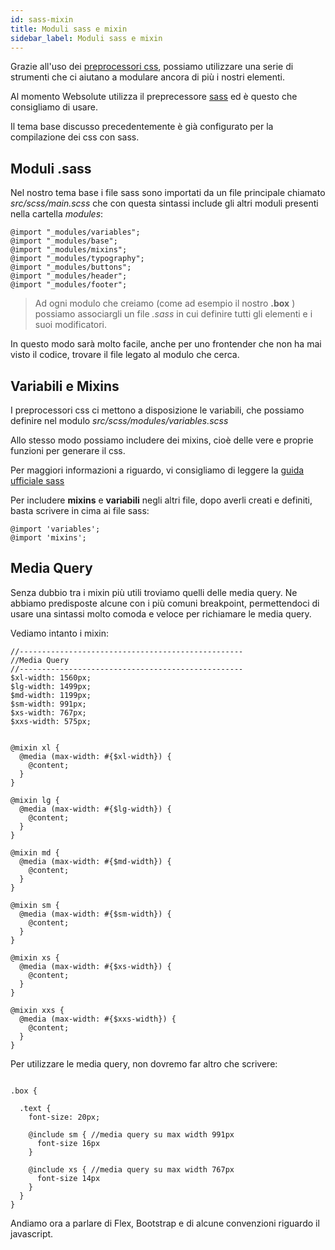 ```yaml
---
id: sass-mixin
title: Moduli sass e mixin
sidebar_label: Moduli sass e mixin
---
```


Grazie all'uso dei [preprocessori css](https://developer.mozilla.org/en-US/docs/Glossary/CSS_preprocessor), possiamo utilizzare una serie di strumenti che ci aiutano a modulare ancora di più i nostri elementi.

Al momento Websolute utilizza il preprecessore [sass](http://sass-lang.com/) ed è questo che consigliamo di usare. 

Il tema base discusso precedentemente è già configurato per la compilazione dei css con sass.

## Moduli .sass

Nel nostro tema base i file sass sono importati da un file principale chiamato _src/scss/main.scss_ che con questa sintassi include gli altri moduli presenti nella cartella _modules_:

```
@import "_modules/variables";
@import "_modules/base";
@import "_modules/mixins";
@import "_modules/typography"; 
@import "_modules/buttons";
@import "_modules/header";
@import "_modules/footer"; 
```

>Ad ogni modulo che creiamo (come ad esempio il nostro __.box__ ) possiamo associargli un file _.sass_ in cui definire tutti gli elementi e i suoi modificatori.

In questo modo sarà molto facile, anche per uno frontender che non ha mai visto il codice, trovare il file legato al modulo che cerca.


## Variabili e Mixins

I preprocessori css ci mettono a disposizione le variabili, che possiamo definire nel modulo _src/scss/modules/variables.scss_

Allo stesso modo possiamo includere dei mixins, cioè delle vere e proprie funzioni per generare il css. 

Per maggiori informazioni a riguardo, vi consigliamo di leggere la [guida ufficiale sass](http://sass-lang.com/guide) 

Per includere __mixins__ e __variabili__ negli altri file, dopo averli creati e definiti, basta scrivere in cima ai file sass:

```
@import 'variables';
@import 'mixins';
```

## Media Query

Senza dubbio tra i mixin più utili troviamo quelli delle media query. Ne abbiamo predisposte alcune con i più comuni breakpoint, permettendoci di usare una sintassi molto comoda e veloce per richiamare le media query. 

Vediamo intanto i mixin:


```
//--------------------------------------------------
//Media Query
//--------------------------------------------------
$xl-width: 1560px;
$lg-width: 1499px;
$md-width: 1199px;
$sm-width: 991px;
$xs-width: 767px;
$xxs-width: 575px;


@mixin xl {
  @media (max-width: #{$xl-width}) {
    @content;
  }
} 

@mixin lg {
  @media (max-width: #{$lg-width}) {
    @content;
  }
} 

@mixin md {
  @media (max-width: #{$md-width}) {
    @content;
  }
}

@mixin sm {
  @media (max-width: #{$sm-width}) {
    @content;
  }
}

@mixin xs {
  @media (max-width: #{$xs-width}) {
    @content;
  }
}
 
@mixin xxs {
  @media (max-width: #{$xxs-width}) {
    @content;
  }
}
```

Per utilizzare le media query, non dovremo far altro che scrivere:

```

.box {
  
  .text {
    font-size: 20px;

    @include sm { //media query su max width 991px
      font-size 16px
    }

    @include xs { //media query su max width 767px
      font-size 14px
    }
  }
}

```

Andiamo ora a parlare di Flex, Bootstrap e di alcune convenzioni riguardo il javascript.